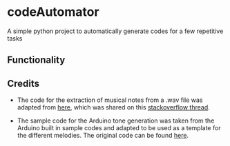 # codeAutomator
A simple python project to automatically generate codes for a few repetitive tasks

## Functionality



## Credits

* The code for the extraction of musical notes from a .wav file was adapted from [here](https://github.com/wesleybowman/misc/blob/master/Stephanie/specgram.py), which was shared on this [stackoverflow thread](https://stackoverflow.com/questions/22226059/finding-notes-in-a-wav-file). 

* The sample code for the Arduino tone generation was taken from the Arduino built in sample codes and adapted to be used as a template for the different melodies. The original code can be found [here](https://www.arduino.cc/en/Tutorial/BuiltInExamples/toneMelody).



